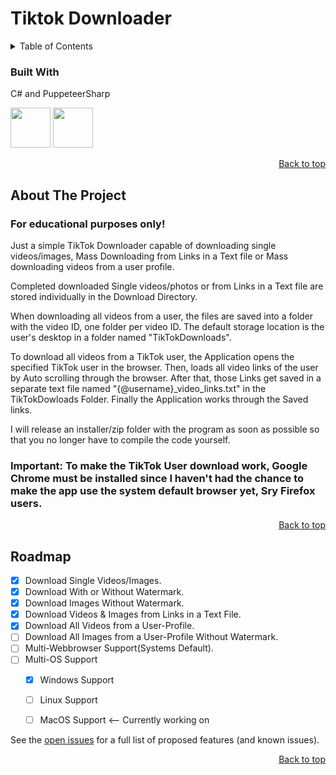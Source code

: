 # Tiktok Downloader
<!-- TABLE OF CONTENTS -->
<details>
  <summary>Table of Contents</summary>
  <ol>
    <li>
      <a href="#about-the-project">About The Project</a>
      <ul>
        <li><a href="#built-with">Built With</a></li>
      </ul>
    </li>
    <li>
      <a href="#getting-started">Getting Started</a>
    </li>
    <li><a href="#roadmap">Roadmap</a></li>
  </ol>
</details>

### Built With
C# and PuppeteerSharp

<img src="https://github.com/Jettcodey/Tiktok-Media-Downloader/assets/163922510/f45dad26-1f9e-417a-9eec-519135ce633f" width="64" height="64">
<img src="https://github.com/Jettcodey/Tiktok-User-Downloader/assets/163922510/f2a83290-f22c-442f-9b41-690a2c6be45d" width="64" height="64">

<!--![csharpIcon](https://github.com/Jettcodey/Tiktok-Media-Downloader/assets/163922510/f45dad26-1f9e-417a-9eec-519135ce633f)-->
<!--![logo](https://github.com/Jettcodey/Tiktok-User-Downloader/assets/163922510/f2a83290-f22c-442f-9b41-690a2c6be45d)-->

<p align="right"><a href="#readme-top">Back to top</a></p>

<!-- ABOUT THE PROJECT -->
## About The Project
### For educational purposes only!

Just a simple TikTok Downloader capable of downloading single videos/images, Mass Downloading from Links in a Text file or Mass downloading videos from a user profile.

Completed downloaded Single videos/photos or from Links in a Text file are stored individually in the Download Directory.

When downloading all videos from a user, the files are saved into a folder with the video ID, one folder per video ID. The default storage location is the user's desktop in a folder named "TikTokDownloads".

To download all videos from a TikTok user, the Application opens the specified TikTok user in the browser. Then, loads all video links of the user by Auto scrolling through the browser. After that, those Links get saved in a separate text file named "{@username}_video_links.txt" in the TikTokDowloads Folder. Finally the Application works through the Saved links.

I will release an installer/zip folder with the program as soon as possible so that you no longer have to compile the code yourself.

### Important: To make the TikTok User download work, Google Chrome must be installed since I haven't had the chance to make the app use the system default browser yet, Sry Firefox users.

<p align="right"><a href="#readme-top">Back to top</a></p>

<!-- ROADMAP -->
## Roadmap

- [x] Download Single Videos/Images.
- [x] Download With or Without Watermark.
- [x] Download Images Without Watermark.
- [x] Download Videos & Images from Links in a Text File.
- [x] Download All Videos from a User-Profile.
- [ ] Download All Images from a User-Profile Without Watermark.
- [ ] Multi-Webbrowser Support(Systems Default).
- [ ] Multi-OS Support
  - [x] Windows Support
  - [ ] Linux Support 
  - [ ] MacOS Support <-- Currently working on


See the [open issues](https://github.com/Jettcodey/TikTok-Downloader/issues) for a full list of proposed features (and known issues).

<p align="right"><a href="#readme-top">Back to top</a></p>
